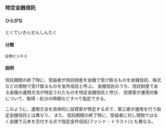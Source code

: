 <div style="display:none;">

## [あ行](securities-terms?id=あ行)
## [か行](securities-terms?id=か行)
## [さ行](securities-terms?id=さ行)
## [た行](securities-terms?id=た行)

</div>

### 特定金銭信託

#### ひらがな

とくていきんせんしんたく

#### 分類

`証券ビジネス`

#### 説明

信託期間の終了時に、受益者が信託財産を金銭で受け取るものを金銭信託、株式などの現物で受け取るものを金外信託と呼ぶ。 金銭信託のうち、信託財産である金銭の運用方法が特定されたものを特定金銭信託と呼び、 投資家が運用対象について、取得・処分の時期などすべて指定できる。
 
このように、運用方法を具体的に投資家が特定する点で、第三者が運用を行う指定金銭信託とは異なり、 また、信託期間の終了時に、受益者に対し現物ではなく金銭で元本を交付する点で指定金外信託(ファンド・トラスト)とも異なる。

<div style="display:none;">

## [な行](securities-terms?id=な行)
## [は行](securities-terms?id=は行)
## [ま行](securities-terms?id=ま行)
## [や行](securities-terms?id=や行)
## [ら行](securities-terms?id=ら行)
## [わ行](securities-terms?id=わ行)
## [英数字・記号](securities-terms?id=英数字・記号)

</div>

